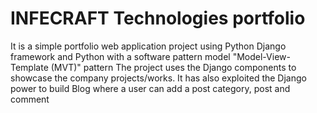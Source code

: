 # INFECRAFT Technologies portfolio
It is a simple portfolio web application project using Python Django framework and Python with a software pattern model "Model-View-Template (MVT)" pattern 
The project uses the Django components to showcase the company projects/works. 
It has also exploited the Django power to build Blog where a user can add a post category, post and comment
